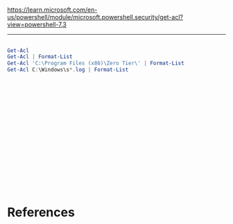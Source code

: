 # 

https://learn.microsoft.com/en-us/powershell/module/microsoft.powershell.security/get-acl?view=powershell-7.3

-------------------------------------------

## 
```PowerShell
Get-Acl
Get-Acl | Format-List
Get-Acl 'C:\Program Files (x86)\Zero Tier\' | Format-List
Get-Acl C:\Windows\s*.log | Format-List
```

## 
```PowerShell

```

## 
```PowerShell

```

## 
```PowerShell

```

## 
```PowerShell

```

## 
```PowerShell

```

## 
```PowerShell

```

## 
```PowerShell

```

## 
```PowerShell

```

## 
```PowerShell

```

# References

